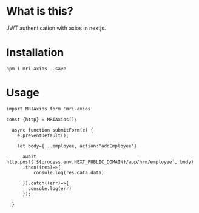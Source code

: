 # What is this?
JWT authentication with axios in nextjs.

# Installation
`npm i mri-axios --save`

# Usage

```
import MRIAxios form 'mri-axios'

const {http} = MRIAxios();

  async function submitForm(e) {
    e.preventDefault();

    let body={...employee, action:"addEmployee"}

      await http.post(`${process.env.NEXT_PUBLIC_DOMAIN}/app/hrm/employee`, body)
      .then((res)=>{
          console.log(res.data.data)

      }).catch((err)=>{
        console.log(err)
      });

  }

```
